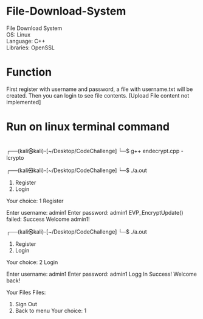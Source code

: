 # File-Download-System
File Download System
<br/>OS: Linux
<br/>Language: C++
<br/>Libraries: OpenSSL

# Function
First register with username and password, a file with username.txt will be created. Then you can login to see file contents.
[Upload File content not implemented] 

# Run on linux terminal command 
<br/>┌──(kali㉿kali)-[~/Desktop/CodeChallenge]
└─$ g++ endecrypt.cpp -lcrypto
                                                                                                                                                                       
┌──(kali㉿kali)-[~/Desktop/CodeChallenge]
└─$ ./a.out                   

1. Register
2. Login

Your choice: 1
Register 

Enter username: admin1
Enter password: admin1
EVP_EncryptUpdate() failed: Success
Welcome admin1!
                                                                                                                                                                       
┌──(kali㉿kali)-[~/Desktop/CodeChallenge]
└─$ ./a.out                   

1. Register
2. Login

Your choice: 2
Login 

Enter username: admin1
Enter password: admin1
Logg In Success!
Welcome back!

Your Files
Files: 

1. Sign Out
2. Back to menu
Your choice: 
1

